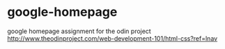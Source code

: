 # google-homepage
google homepage assignment for the odin project
http://www.theodinproject.com/web-development-101/html-css?ref=lnav

